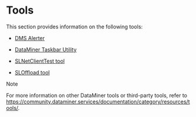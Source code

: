 # Tools

This section provides information on the following tools:

- [DMS Alerter](DMS_Alerter.md)

- [DataMiner Taskbar Utility](DataMiner_Taskbar_Utility.md)

- [SLNetClientTest tool](SLNetClientTest_tool.md)

- [SLOffload tool](SLOffload_tool.md)

> [!NOTE]
> For more information on other DataMiner tools or third-party tools, refer to <https://community.dataminer.services/documentation/category/resources/tools/>.
>
